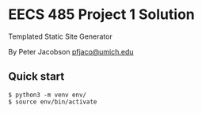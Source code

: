 EECS 485 Project 1 Solution
===========================
Templated Static Site Generator

By Peter Jacobson <pfjaco@umich.edu>

## Quick start
```console
$ python3 -m venv env/
$ source env/bin/activate
```